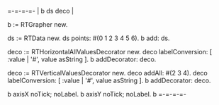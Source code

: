 =-=-=-=-
| b ds deco |

b := RTGrapher new.

ds := RTData new.
ds points: #(0 1 2 3 4 5 6).
b add: ds.

deco :=  RTHorizontalAllValuesDecorator new.
deco labelConversion: [ :value | '#', value asString ].
b addDecorator: deco.

deco :=  RTVerticalValuesDecorator new.
deco addAll: #(2 3 4).
deco labelConversion: [ :value | '#', value asString ].
b addDecorator: deco.

b axisX noTick; noLabel.
b axisY noTick; noLabel.
b
=-=-=-=-